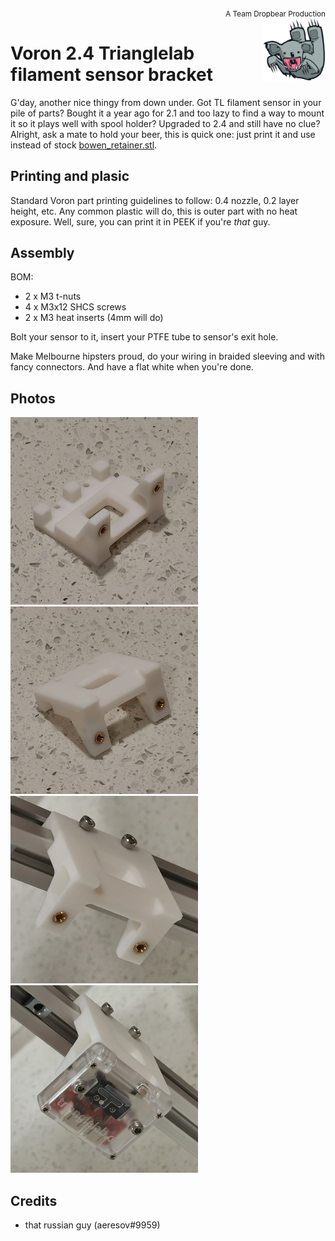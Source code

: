 
<div style="text-align: right"><sub>A Team Dropbear Production</sub></div>
<img align="right" width="100" height="100" src="images/db.png">

# Voron 2.4 Trianglelab filament sensor bracket

G'day, another nice thingy from down under. Got TL filament sensor in your pile of parts? Bought it a year ago for 2.1 and too lazy to find a way to mount it so it plays well with spool holder? Upgraded to 2.4 and still have no clue? Alright, ask a mate to hold your beer, this is quick one: just print it and use instead of stock [bowen_retainer.stl](https://github.com/VoronDesign/Voron-2/blob/Voron2.4/STLs/Spool_Management/bowden_retainer.stl).

## Printing and plasic

Standard Voron part printing guidelines to follow: 0.4 nozzle, 0.2 layer height, etc.
Any common plastic will do, this is outer part with no heat exposure.
Well, sure, you can print it in PEEK if you're _that_ guy.

## Assembly

BOM:
* 2 x M3 t-nuts
* 4 x M3x12 SHCS screws
* 2 x M3 heat inserts (4mm will do)

Bolt your sensor to it, insert your PTFE tube to sensor's exit hole.

Make Melbourne hipsters proud, do your wiring in braided sleeving and with fancy connectors. And have a flat white when you're done.

## Photos

![bare 1](images/photo_bare_1.png)
![bare 2](images/photo_bare_2.png)
![on rail 1](images/photo_railed_1.png)
![on rail 2](images/photo_railed_2.png)


## Credits

- that russian guy (aeresov#9959)
